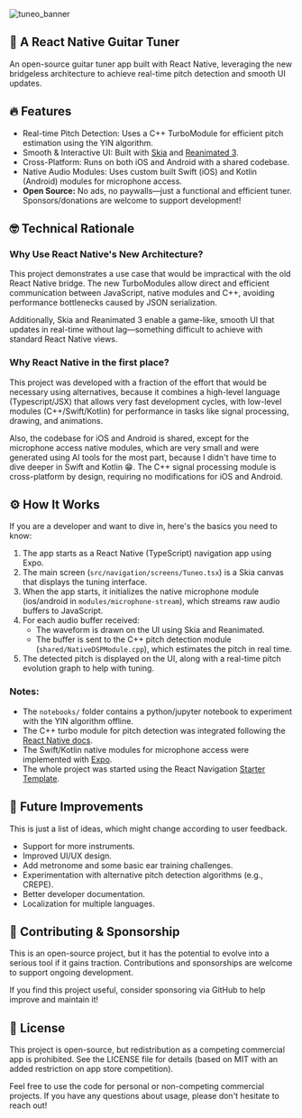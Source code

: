 
![tuneo_banner](https://github.com/user-attachments/assets/bb7908ea-7eea-4346-ab61-9fc53c80ab46)

## 🎸 A React Native Guitar Tuner

An open-source guitar tuner app built with React Native, leveraging the new bridgeless architecture to achieve real-time pitch detection and smooth UI updates.

## 🔥 Features
 - Real-time Pitch Detection: Uses a C++ TurboModule for efficient pitch estimation using the YIN algorithm.
 - Smooth & Interactive UI: Built with [Skia](https://shopify.github.io/react-native-skia/) and [Reanimated 3](https://docs.swmansion.com/react-native-reanimated/).
 - Cross-Platform: Runs on both iOS and Android with a shared codebase.
 - Native Audio Modules: Uses custom built Swift (iOS) and Kotlin (Android) modules for microphone access.
 - **Open Source:** No ads, no paywalls—just a functional and efficient tuner. Sponsors/donations are welcome to support development!

## 🤓 Technical Rationale

### Why Use React Native's New Architecture?

This project demonstrates a use case that would be impractical with the old React Native bridge. The new TurboModules allow direct and efficient communication between JavaScript, native modules and C++, avoiding performance bottlenecks caused by JSON serialization.

Additionally, Skia and Reanimated 3 enable a game-like, smooth UI that updates in real-time without lag—something difficult to achieve with standard React Native views.

### Why React Native in the first place?
This project was developed with a fraction of the effort that would be necessary using alternatives, because it combines a high-level language (Typescript/JSX) that allows very fast development cycles, with low-level modules (C++/Swift/Kotlin) for performance in tasks like signal processing, drawing, and animations.

Also, the codebase for iOS and Android is shared, except for the microphone access native modules, which are very small and were generated using AI tools for the most part, because I didn't have time to dive deeper in Swift and Kotlin 😁. The C++ signal processing module is cross-platform by design, requiring no modifications for iOS and Android.

## ⚙️ How It Works
If you are a developer and want to dive in, here's the basics you need to know:
 1. The app starts as a React Native (TypeScript) navigation app using Expo.
 2. The main screen (`src/navigation/screens/Tuneo.tsx`) is a Skia canvas that displays the tuning interface.
 3. When the app starts, it initializes the native microphone module (ios/android in `modules/microphone-stream`), which streams raw audio buffers to JavaScript.
 4. For each audio buffer received:
    -	The waveform is drawn on the UI using Skia and Reanimated.
    - The buffer is sent to the C++ pitch detection module (`shared/NativeDSPModule.cpp`), which estimates the pitch in real time.
 5. The detected pitch is displayed on the UI, along with a real-time pitch evolution graph to help with tuning.

### Notes:
 - The `notebooks/` folder contains a python/jupyter notebook to experiment with the YIN algorithm offline.
 - The C++ turbo module for pitch detection was integrated following the [React Native docs](https://reactnative.dev/docs/0.77/the-new-architecture/pure-cxx-modules).
 - The Swift/Kotlin native modules for microphone access were implemented with [Expo](https://docs.expo.dev/modules/native-module-tutorial/).
 - The whole project was started using the React Navigation [Starter Template](https://reactnavigation.org/docs/getting-started#starter-template).

## 🎯 Future Improvements
This is just a list of ideas, which might change according to user feedback.
 - Support for more instruments.
 - Improved UI/UX design.
 - Add metronome and some basic ear training challenges.
 - Experimentation with alternative pitch detection algorithms (e.g., CREPE).
 - Better developer documentation.
 - Localization for multiple languages.

## 🤝 Contributing & Sponsorship

This is an open-source project, but it has the potential to evolve into a serious tool if it gains traction. Contributions and sponsorships are welcome to support ongoing development.

If you find this project useful, consider sponsoring via GitHub to help improve and maintain it!

## 📜 License

This project is open-source, but redistribution as a competing commercial app is prohibited. See the LICENSE file for details (based on MIT with an added restriction on app store competition).

Feel free to use the code for personal or non-competing commercial projects. If you have any questions about usage, please don't hesitate to reach out!
